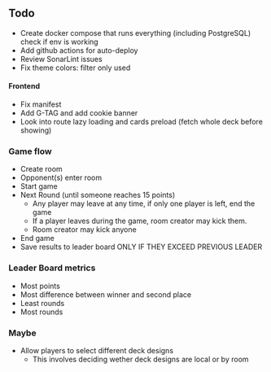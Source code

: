 ## Todo

- Create docker compose that runs everything (including PostgreSQL) check if env is working
- Add github actions for auto-deploy
- Review SonarLint issues
- Fix theme colors: filter only used

#### Frontend

- Fix manifest
- Add G-TAG and add cookie banner
- Look into route lazy loading and cards preload (fetch whole deck before showing)

### Game flow

- Create room
- Opponent(s) enter room
- Start game
- Next Round (until someone reaches 15 points)
  - Any player may leave at any time, if only one player is left, end the game
  - If a player leaves during the game, room creator may kick them.
  - Room creator may kick anyone
- End game
- Save results to leader board ONLY IF THEY EXCEED PREVIOUS LEADER

### Leader Board metrics

- Most points
- Most difference between winner and second place
- Least rounds
- Most rounds

### Maybe

- Allow players to select different deck designs
  - This involves deciding wether deck designs are local or by room
